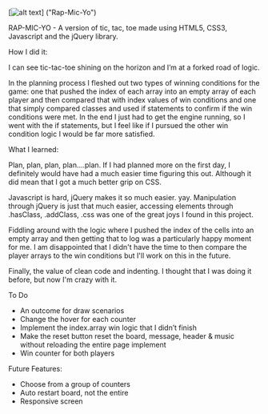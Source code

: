 [![alt text](images/header.png)]
("Rap-Mic-Yo")

RAP-MIC-YO - A version of tic, tac, toe made using HTML5, CSS3, Javascript and the jQuery library.

How I did it:

I can see tic-tac-toe shining on the horizon and I’m at a forked road of logic.

In the planning process I fleshed out two types of winning conditions for the game: one that pushed the index of each array 
into an empty array of each player and then compared that with index values of win conditions and one that simply compared classes and used if statements to confirm if the win conditions were met. In the end I just had to get the engine running, so I went with the if statements, but I feel like if I pursued the other win condition logic I would be far more satisfied.

What I learned:

Plan, plan, plan, plan….plan. If I had planned more on the first day, I definitely would have had a much easier time figuring this out. Although it did mean that I got a much better grip on CSS.

Javascript is hard, jQuery makes it so much easier. yay. Manipulation through jQuery is just that much easier, accessing elements through .hasClass, .addClass, .css was one of the great joys I found in this project.

Fiddling around with the logic where I pushed the index of the cells into an empty array and then getting that to log was a particularly happy moment for me. I am disappointed that I didn't have the time to then compare the player arrays to the win conditions but I'll work on this in the future.

Finally, the value of clean code and indenting. I thought that I was doing it before, but now I'm crazy with it. 

To Do
* An outcome for draw scenarios
* Change the hover for each counter
* Implement the index.array win logic that I didn’t finish
* Make the reset button reset the board, message, header & music without reloading the entire page
  implement
* Win counter for both players


Future Features:
* Choose from a group of counters
* Auto restart board, not the entire
* Responsive screen
